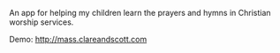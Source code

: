 An app for helping my children learn the prayers and hymns in Christian worship services.

Demo: http://mass.clareandscott.com
